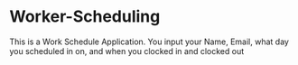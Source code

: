 # Worker-Scheduling

This is a Work Schedule Application. You input your Name, Email, what day you scheduled in on, and when you clocked in and clocked out
